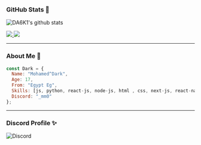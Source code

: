### GitHub Stats 🌟
![DA6K1's github stats](https://github-readme-stats.vercel.app/api?username=DA6K1&count_private=true&show_icons=true&theme=github_dark)

<a href="https://github.com/DA6K1?tab=followers">
  <img src="https://img.shields.io/github/followers/DA6K1">
</a>
<a href="https://github.com/DA6K1">
   <img src="https://komarev.com/ghpvc/?username=DA6K1">
</a>

---

### About Me 👤

```js
const Dark = {
  Name: "Mohamed^Dark",
  Age: 17,
  From: "Egypt Eg",
  Skills: [js, python, react-js, node-js, html , css, next-js, react-native],
  Discord: "_mm0"
};
```

---

### Discord Profile ✨
![Discord](https://discord.c99.nl/widget/theme-1/1166861703984717871.png)
